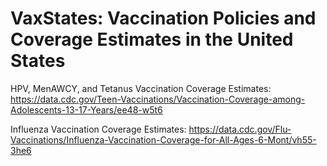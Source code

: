 # VaxStates: Vaccination Policies and Coverage Estimates in the United States

HPV, MenAWCY, and Tetanus Vaccination Coverage Estimates: https://data.cdc.gov/Teen-Vaccinations/Vaccination-Coverage-among-Adolescents-13-17-Years/ee48-w5t6

Influenza Vaccination Coverage Estimates: https://data.cdc.gov/Flu-Vaccinations/Influenza-Vaccination-Coverage-for-All-Ages-6-Mont/vh55-3he6